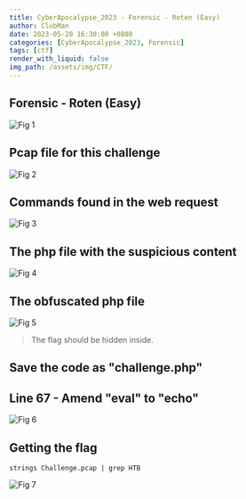 ```yaml
---
title: CyberApocalypse_2023 - Forensic - Roten (Easy)
author: ClubMan
date: 2023-05-20 16:30:00 +0800
categories: [CyberApocalypse_2023, Forensic]
tags: [ctf]
render_with_liquid: false
img_path: /assets/img/CTF/
---
```


## Forensic - Roten (Easy)

![Fig 1](Roten_1.png)

## Pcap file for this challenge
![Fig 2](Roten_2.png)

## Commands found in the web request
![Fig 3](Roten_3.png)

## The php file with the suspicious content
![Fig 4](Roten_4.png)

## The obfuscated php file
![Fig 5](Roten_5.png)
> The flag should be hidden inside.

## Save the code as "challenge.php"

## Line 67 - Amend "eval" to "echo"
![Fig 6](Roten_6.png)

## Getting the flag
```
strings Challenge.pcap | grep HTB
```
![Fig 7](Roten_7.png)







